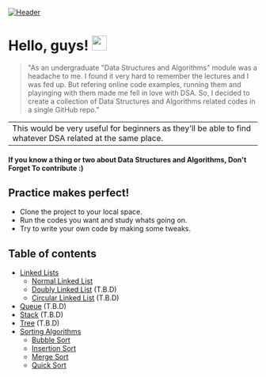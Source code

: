 [![Header](https://i.ibb.co/YkFVHTZ/cover.png "Header")](https://linkedin.com/in/rukshanjayasekara)

# Hello, guys! <img src="https://raw.githubusercontent.com/MartinHeinz/MartinHeinz/master/wave.gif" width="30px">
> "As an undergraduate "Data Structures and Algorithms" module was a headache to me. I found it very hard to remember the lectures and I was fed up. But refering online code examples, running them and playinging with them made me fell in love with DSA. So, I decided to create a collection of Data Structures and Algorithms related codes in a single GitHub repo."
<table>
<tr>
<td>
This would be very useful for beginners as they'll be able to find whatever DSA related at the same place.
</td>
</tr>
</table>

#### If you know a thing or two about Data Structures and Algorithms, Don't Forget To contribute :)

## Practice makes perfect!
* Clone the project to your local space.
* Run the codes you want and study whats going on.
* Try to write your own code by making some tweaks. 

## Table of contents
* [Linked Lists](https://github.com/rukshan99/DataStructures-Algorithms/tree/main/src/linked_list)
	* [Normal Linked List](https://github.com/rukshan99/DataStructures-Algorithms/tree/main/src/linked_list) 
	* [Doubly Linked List]() (T.B.D)
	* [Circular Linked List]() (T.B.D)
* [Queue]()	(T.B.D)
* [Stack]()	(T.B.D)
* [Tree]()	(T.B.D)
* [Sorting Algorithms](https://github.com/rukshan99/DataStructures-Algorithms/blob/main/src/sorting/)
	* [Bubble Sort](https://github.com/rukshan99/DataStructures-Algorithms/blob/main/src/sorting/BubbleSort.java)
	* [Insertion Sort](https://github.com/rukshan99/DataStructures-Algorithms/blob/main/src/sorting/InsertionSort.java)
	* [Merge Sort](https://github.com/rukshan99/DataStructures-Algorithms/blob/main/src/sorting/MergeSort.java)
	* [Quick Sort](https://github.com/rukshan99/DataStructures-Algorithms/blob/main/src/sorting/QuickSort.java)
